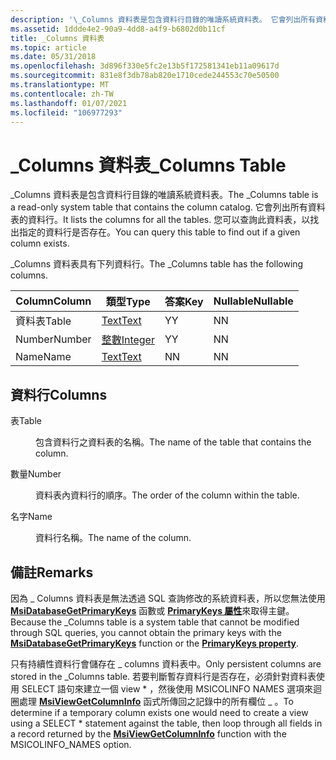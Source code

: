 ```yaml
---
description: '\_Columns 資料表是包含資料行目錄的唯讀系統資料表。 它會列出所有資料表的資料行。 您可以查詢此資料表，以找出指定的資料行是否存在。'
ms.assetid: 1ddde4e2-90a9-4dd8-a4f9-b6802d0b11cf
title: _Columns 資料表
ms.topic: article
ms.date: 05/31/2018
ms.openlocfilehash: 3d896f330e5fc2e13b5f172581341eb11a09617d
ms.sourcegitcommit: 831e8f3db78ab820e1710cede244553c70e50500
ms.translationtype: MT
ms.contentlocale: zh-TW
ms.lasthandoff: 01/07/2021
ms.locfileid: "106977293"
---
```

# <a name="_columns-table"></a><span data-ttu-id="2452e-105">\_Columns 資料表</span><span class="sxs-lookup"><span data-stu-id="2452e-105">\_Columns Table</span></span>

<span data-ttu-id="2452e-106">\_Columns 資料表是包含資料行目錄的唯讀系統資料表。</span><span class="sxs-lookup"><span data-stu-id="2452e-106">The \_Columns table is a read-only system table that contains the column catalog.</span></span> <span data-ttu-id="2452e-107">它會列出所有資料表的資料行。</span><span class="sxs-lookup"><span data-stu-id="2452e-107">It lists the columns for all the tables.</span></span> <span data-ttu-id="2452e-108">您可以查詢此資料表，以找出指定的資料行是否存在。</span><span class="sxs-lookup"><span data-stu-id="2452e-108">You can query this table to find out if a given column exists.</span></span>

<span data-ttu-id="2452e-109">\_Columns 資料表具有下列資料行。</span><span class="sxs-lookup"><span data-stu-id="2452e-109">The \_Columns table has the following columns.</span></span>



| <span data-ttu-id="2452e-110">Column</span><span class="sxs-lookup"><span data-stu-id="2452e-110">Column</span></span> | <span data-ttu-id="2452e-111">類型</span><span class="sxs-lookup"><span data-stu-id="2452e-111">Type</span></span>                   | <span data-ttu-id="2452e-112">答案</span><span class="sxs-lookup"><span data-stu-id="2452e-112">Key</span></span> | <span data-ttu-id="2452e-113">Nullable</span><span class="sxs-lookup"><span data-stu-id="2452e-113">Nullable</span></span> |
|--------|------------------------|-----|----------|
| <span data-ttu-id="2452e-114">資料表</span><span class="sxs-lookup"><span data-stu-id="2452e-114">Table</span></span>  | [<span data-ttu-id="2452e-115">Text</span><span class="sxs-lookup"><span data-stu-id="2452e-115">Text</span></span>](text.md)       | <span data-ttu-id="2452e-116">Y</span><span class="sxs-lookup"><span data-stu-id="2452e-116">Y</span></span>   | <span data-ttu-id="2452e-117">N</span><span class="sxs-lookup"><span data-stu-id="2452e-117">N</span></span>        |
| <span data-ttu-id="2452e-118">Number</span><span class="sxs-lookup"><span data-stu-id="2452e-118">Number</span></span> | [<span data-ttu-id="2452e-119">整數</span><span class="sxs-lookup"><span data-stu-id="2452e-119">Integer</span></span>](integer.md) | <span data-ttu-id="2452e-120">Y</span><span class="sxs-lookup"><span data-stu-id="2452e-120">Y</span></span>   | <span data-ttu-id="2452e-121">N</span><span class="sxs-lookup"><span data-stu-id="2452e-121">N</span></span>        |
| <span data-ttu-id="2452e-122">Name</span><span class="sxs-lookup"><span data-stu-id="2452e-122">Name</span></span>   | [<span data-ttu-id="2452e-123">Text</span><span class="sxs-lookup"><span data-stu-id="2452e-123">Text</span></span>](text.md)       | <span data-ttu-id="2452e-124">N</span><span class="sxs-lookup"><span data-stu-id="2452e-124">N</span></span>   | <span data-ttu-id="2452e-125">N</span><span class="sxs-lookup"><span data-stu-id="2452e-125">N</span></span>        |



 

## <a name="columns"></a><span data-ttu-id="2452e-126">資料行</span><span class="sxs-lookup"><span data-stu-id="2452e-126">Columns</span></span>

<dl> <dt>

<span data-ttu-id="2452e-127"><span id="Table"></span><span id="table"></span><span id="TABLE"></span>表</span><span class="sxs-lookup"><span data-stu-id="2452e-127"><span id="Table"></span><span id="table"></span><span id="TABLE"></span>Table</span></span>
</dt> <dd>

<span data-ttu-id="2452e-128">包含資料行之資料表的名稱。</span><span class="sxs-lookup"><span data-stu-id="2452e-128">The name of the table that contains the column.</span></span>

</dd> <dt>

<span data-ttu-id="2452e-129"><span id="Number"></span><span id="number"></span><span id="NUMBER"></span>數量</span><span class="sxs-lookup"><span data-stu-id="2452e-129"><span id="Number"></span><span id="number"></span><span id="NUMBER"></span>Number</span></span>
</dt> <dd>

<span data-ttu-id="2452e-130">資料表內資料行的順序。</span><span class="sxs-lookup"><span data-stu-id="2452e-130">The order of the column within the table.</span></span>

</dd> <dt>

<span data-ttu-id="2452e-131"><span id="Name"></span><span id="name"></span><span id="NAME"></span>名字</span><span class="sxs-lookup"><span data-stu-id="2452e-131"><span id="Name"></span><span id="name"></span><span id="NAME"></span>Name</span></span>
</dt> <dd>

<span data-ttu-id="2452e-132">資料行名稱。</span><span class="sxs-lookup"><span data-stu-id="2452e-132">The name of the column.</span></span>

</dd> </dl>

## <a name="remarks"></a><span data-ttu-id="2452e-133">備註</span><span class="sxs-lookup"><span data-stu-id="2452e-133">Remarks</span></span>

<span data-ttu-id="2452e-134">因為 \_ Columns 資料表是無法透過 SQL 查詢修改的系統資料表，所以您無法使用 [**MsiDatabaseGetPrimaryKeys**](/windows/desktop/api/Msiquery/nf-msiquery-msidatabasegetprimarykeysa) 函數或 [**PrimaryKeys 屬性**](database-primarykeys.md)來取得主鍵。</span><span class="sxs-lookup"><span data-stu-id="2452e-134">Because the \_Columns table is a system table that cannot be modified through SQL queries, you cannot obtain the primary keys with the [**MsiDatabaseGetPrimaryKeys**](/windows/desktop/api/Msiquery/nf-msiquery-msidatabasegetprimarykeysa) function or the [**PrimaryKeys property**](database-primarykeys.md).</span></span>

<span data-ttu-id="2452e-135">只有持續性資料行會儲存在 \_ columns 資料表中。</span><span class="sxs-lookup"><span data-stu-id="2452e-135">Only persistent columns are stored in the \_Columns table.</span></span> <span data-ttu-id="2452e-136">若要判斷暫存資料行是否存在，必須針對資料表使用 SELECT 語句來建立一個 view \* ，然後使用 MSICOLINFO NAMES 選項來迴圈處理 [**MsiViewGetColumnInfo**](/windows/desktop/api/Msiquery/nf-msiquery-msiviewgetcolumninfo) 函式所傳回之記錄中的所有欄位 \_ 。</span><span class="sxs-lookup"><span data-stu-id="2452e-136">To determine if a temporary column exists one would need to create a view using a SELECT \* statement against the table, then loop through all fields in a record returned by the [**MsiViewGetColumnInfo**](/windows/desktop/api/Msiquery/nf-msiquery-msiviewgetcolumninfo) function with the MSICOLINFO\_NAMES option.</span></span>

 

 



